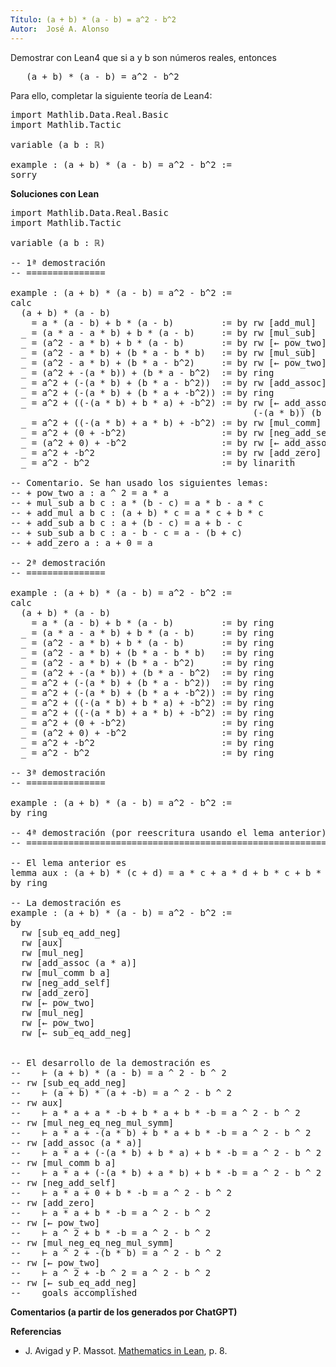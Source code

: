 ```yaml
---
Título: (a + b) * (a - b) = a^2 - b^2
Autor:  José A. Alonso
---
```


Demostrar con Lean4 que si a y b son números reales, entonces
<pre lang="text">
   (a + b) * (a - b) = a^2 - b^2
</pre>

Para ello, completar la siguiente teoría de Lean4:

<pre lang="lean">
import Mathlib.Data.Real.Basic
import Mathlib.Tactic

variable (a b : ℝ)

example : (a + b) * (a - b) = a^2 - b^2 :=
sorry
</pre>
<!--more-->

<b>Soluciones con Lean</b>

<pre lang="lean">
import Mathlib.Data.Real.Basic
import Mathlib.Tactic

variable (a b : ℝ)

-- 1ª demostración
-- ===============

example : (a + b) * (a - b) = a^2 - b^2 :=
calc
  (a + b) * (a - b)
    = a * (a - b) + b * (a - b)         := by rw [add_mul]
  _ = (a * a - a * b) + b * (a - b)     := by rw [mul_sub]
  _ = (a^2 - a * b) + b * (a - b)       := by rw [← pow_two]
  _ = (a^2 - a * b) + (b * a - b * b)   := by rw [mul_sub]
  _ = (a^2 - a * b) + (b * a - b^2)     := by rw [← pow_two]
  _ = (a^2 + -(a * b)) + (b * a - b^2)  := by ring
  _ = a^2 + (-(a * b) + (b * a - b^2))  := by rw [add_assoc]
  _ = a^2 + (-(a * b) + (b * a + -b^2)) := by ring
  _ = a^2 + ((-(a * b) + b * a) + -b^2) := by rw [← add_assoc
                                              (-(a * b)) (b * a) (-b^2)]
  _ = a^2 + ((-(a * b) + a * b) + -b^2) := by rw [mul_comm]
  _ = a^2 + (0 + -b^2)                  := by rw [neg_add_self (a * b)]
  _ = (a^2 + 0) + -b^2                  := by rw [← add_assoc]
  _ = a^2 + -b^2                        := by rw [add_zero]
  _ = a^2 - b^2                         := by linarith

-- Comentario. Se han usado los siguientes lemas:
-- + pow_two a : a ^ 2 = a * a
-- + mul_sub a b c : a * (b - c) = a * b - a * c
-- + add_mul a b c : (a + b) * c = a * c + b * c
-- + add_sub a b c : a + (b - c) = a + b - c
-- + sub_sub a b c : a - b - c = a - (b + c)
-- + add_zero a : a + 0 = a

-- 2ª demostración
-- ===============

example : (a + b) * (a - b) = a^2 - b^2 :=
calc
  (a + b) * (a - b)
    = a * (a - b) + b * (a - b)         := by ring
  _ = (a * a - a * b) + b * (a - b)     := by ring
  _ = (a^2 - a * b) + b * (a - b)       := by ring
  _ = (a^2 - a * b) + (b * a - b * b)   := by ring
  _ = (a^2 - a * b) + (b * a - b^2)     := by ring
  _ = (a^2 + -(a * b)) + (b * a - b^2)  := by ring
  _ = a^2 + (-(a * b) + (b * a - b^2))  := by ring
  _ = a^2 + (-(a * b) + (b * a + -b^2)) := by ring
  _ = a^2 + ((-(a * b) + b * a) + -b^2) := by ring
  _ = a^2 + ((-(a * b) + a * b) + -b^2) := by ring
  _ = a^2 + (0 + -b^2)                  := by ring
  _ = (a^2 + 0) + -b^2                  := by ring
  _ = a^2 + -b^2                        := by ring
  _ = a^2 - b^2                         := by ring

-- 3ª demostración
-- ===============

example : (a + b) * (a - b) = a^2 - b^2 :=
by ring

-- 4ª demostración (por reescritura usando el lema anterior)
-- =========================================================

-- El lema anterior es
lemma aux : (a + b) * (c + d) = a * c + a * d + b * c + b * d :=
by ring

-- La demostración es
example : (a + b) * (a - b) = a^2 - b^2 :=
by
  rw [sub_eq_add_neg]
  rw [aux]
  rw [mul_neg]
  rw [add_assoc (a * a)]
  rw [mul_comm b a]
  rw [neg_add_self]
  rw [add_zero]
  rw [← pow_two]
  rw [mul_neg]
  rw [← pow_two]
  rw [← sub_eq_add_neg]


-- El desarrollo de la demostración es
--    ⊢ (a + b) * (a - b) = a ^ 2 - b ^ 2
-- rw [sub_eq_add_neg]
--    ⊢ (a + b) * (a + -b) = a ^ 2 - b ^ 2
-- rw aux]
--    ⊢ a * a + a * -b + b * a + b * -b = a ^ 2 - b ^ 2
-- rw [mul_neg_eq_neg_mul_symm]
--    ⊢ a * a + -(a * b) + b * a + b * -b = a ^ 2 - b ^ 2
-- rw [add_assoc (a * a)]
--    ⊢ a * a + (-(a * b) + b * a) + b * -b = a ^ 2 - b ^ 2
-- rw [mul_comm b a]
--    ⊢ a * a + (-(a * b) + a * b) + b * -b = a ^ 2 - b ^ 2
-- rw [neg_add_self]
--    ⊢ a * a + 0 + b * -b = a ^ 2 - b ^ 2
-- rw [add_zero]
--    ⊢ a * a + b * -b = a ^ 2 - b ^ 2
-- rw [← pow_two]
--    ⊢ a ^ 2 + b * -b = a ^ 2 - b ^ 2
-- rw [mul_neg_eq_neg_mul_symm]
--    ⊢ a ^ 2 + -(b * b) = a ^ 2 - b ^ 2
-- rw [← pow_two]
--    ⊢ a ^ 2 + -b ^ 2 = a ^ 2 - b ^ 2
-- rw [← sub_eq_add_neg]
--    goals accomplished
</pre>

<b>Comentarios (a partir de los generados por ChatGPT)</b>


<b>Referencias</b>

+ J. Avigad y P. Massot. [Mathematics in Lean](https://bit.ly/3U4UjBk), p. 8.
